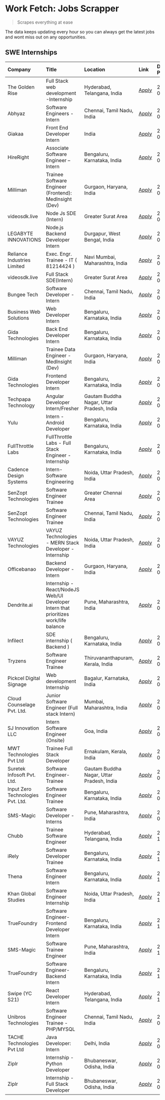 # Work Fetch: Jobs Scrapper
> Scrapes everything at ease

The data keeps updating every hour so you can always get the latest jobs and wont miss out on any opportunities.

## SWE Internships
<!--START_SECTION:workfetch-->
| Company                           | Title                                                                                | Location                                  | Link                                                                                                                                                                                                                                                                                                         | Date Posted   |
|:----------------------------------|:-------------------------------------------------------------------------------------|:------------------------------------------|:-------------------------------------------------------------------------------------------------------------------------------------------------------------------------------------------------------------------------------------------------------------------------------------------------------------|:--------------|
| The Golden Rise                   | Full Stack web development -Internship                                               | Hyderabad, Telangana, India               | [Apply](https://in.linkedin.com/jobs/view/full-stack-web-development-internship-at-the-golden-rise-3847033236?refId=IWDqzhb2F4RhBryKuLxaLw%3D%3D&trackingId=Pq%2B%2FTGilH9FR17qfFd0beQ%3D%3D&position=5&pageNum=2&trk=public_jobs_jserp-result_search-card)                                                  | 2024-03-05    |
| Abhyaz                            | Software Engineers - Intern                                                          | Chennai, Tamil Nadu, India                | [Apply](https://in.linkedin.com/jobs/view/software-engineers-intern-at-abhyaz-3847196571?refId=IWDqzhb2F4RhBryKuLxaLw%3D%3D&trackingId=JHslsXDPVWQzN%2BJhVkW50g%3D%3D&position=11&pageNum=2&trk=public_jobs_jserp-result_search-card)                                                                        | 2024-03-05    |
| Giakaa                            | Front End Developer Intern                                                           | India                                     | [Apply](https://in.linkedin.com/jobs/view/front-end-developer-intern-at-giakaa-3843012323?refId=IWDqzhb2F4RhBryKuLxaLw%3D%3D&trackingId=1L3OQkiY0C6y2oa0TaiAmg%3D%3D&position=12&pageNum=2&trk=public_jobs_jserp-result_search-card)                                                                         | 2024-03-05    |
| HireRight                         | Associate Software Engineer – Intern                                                 | Bengaluru, Karnataka, India               | [Apply](https://in.linkedin.com/jobs/view/associate-software-engineer-%E2%80%93-intern-at-hireright-3847779461?refId=IWDqzhb2F4RhBryKuLxaLw%3D%3D&trackingId=UD6yGNaOMhkj4bRqNaGRFQ%3D%3D&position=20&pageNum=2&trk=public_jobs_jserp-result_search-card)                                                    | 2024-03-05    |
| Milliman                          | Trainee Software Engineer (Frontend): MedInsight (Dev)                               | Gurgaon, Haryana, India                   | [Apply](https://in.linkedin.com/jobs/view/trainee-software-engineer-frontend-medinsight-dev-at-milliman-3792874280?refId=5mJFf1S48KnyKmL3i2uU8w%3D%3D&trackingId=OqmNul1lmSoRl%2Bhe4Mgd2g%3D%3D&position=4&pageNum=0&trk=public_jobs_jserp-result_search-card)                                               | 2024-03-01    |
| videosdk.live                     | Node Js SDE (Intern)                                                                 | Greater Surat Area                        | [Apply](https://in.linkedin.com/jobs/view/node-js-sde-intern-at-videosdk-live-3843903369?refId=IWDqzhb2F4RhBryKuLxaLw%3D%3D&trackingId=2oYQlyP6N%2BLF9IfikWRJ7Q%3D%3D&position=22&pageNum=2&trk=public_jobs_jserp-result_search-card)                                                                        | 2024-03-01    |
| LEGABYTE INNOVATIONS              | Node.js Backend Developer Intern                                                     | Durgapur, West Bengal, India              | [Apply](https://in.linkedin.com/jobs/view/node-js-backend-developer-intern-at-legabyte-innovations-3842647664?refId=IWDqzhb2F4RhBryKuLxaLw%3D%3D&trackingId=lK3cF%2FY4P9i2p7F%2FkKbAng%3D%3D&position=4&pageNum=2&trk=public_jobs_jserp-result_search-card)                                                  | 2024-02-29    |
| Reliance Industries Limited       | Exec. Engr. Trainee - IT ( 81214424 )                                                | Navi Mumbai, Maharashtra, India           | [Apply](https://in.linkedin.com/jobs/view/exec-engr-trainee-it-81214424-at-reliance-industries-limited-3842850941?refId=IWDqzhb2F4RhBryKuLxaLw%3D%3D&trackingId=Ib34veaiVCYg3X4DV6b%2F%2FA%3D%3D&position=10&pageNum=2&trk=public_jobs_jserp-result_search-card)                                             | 2024-02-29    |
| videosdk.live                     | Full Stack SDE(Intern)                                                               | Greater Surat Area                        | [Apply](https://in.linkedin.com/jobs/view/full-stack-sde-intern-at-videosdk-live-3842945056?refId=IWDqzhb2F4RhBryKuLxaLw%3D%3D&trackingId=pH4qBM0ohhiIj8EB7aoXAA%3D%3D&position=25&pageNum=2&trk=public_jobs_jserp-result_search-card)                                                                       | 2024-02-29    |
| Bungee Tech                       | Software Developer - Intern                                                          | Chennai, Tamil Nadu, India                | [Apply](https://in.linkedin.com/jobs/view/software-developer-intern-at-bungee-tech-3842220746?refId=QzUYS5As7c%2FHFrZMVd0TlA%3D%3D&trackingId=3VpqeB8CxasFFvQsjggjeQ%3D%3D&position=22&pageNum=1&trk=public_jobs_jserp-result_search-card)                                                                   | 2024-02-28    |
| Business Web Solutions            | Web Developer Intern                                                                 | Bengaluru, Karnataka, India               | [Apply](https://in.linkedin.com/jobs/view/web-developer-intern-at-business-web-solutions-3839906144?refId=5mJFf1S48KnyKmL3i2uU8w%3D%3D&trackingId=RE667kszXtwA321mAHm2rw%3D%3D&position=16&pageNum=0&trk=public_jobs_jserp-result_search-card)                                                               | 2024-02-26    |
| Gida Technologies                 | Back End Developer Intern                                                            | Bengaluru, Karnataka, India               | [Apply](https://in.linkedin.com/jobs/view/back-end-developer-intern-at-gida-technologies-3836849295?refId=QzUYS5As7c%2FHFrZMVd0TlA%3D%3D&trackingId=k2JcEduqxvY1YJJ24gI7%2BQ%3D%3D&position=18&pageNum=1&trk=public_jobs_jserp-result_search-card)                                                           | 2024-02-23    |
| Milliman                          | Trainee Data Engineer - MedInsight (Dev)                                             | Gurgaon, Haryana, India                   | [Apply](https://in.linkedin.com/jobs/view/trainee-data-engineer-medinsight-dev-at-milliman-3789275187?refId=IWDqzhb2F4RhBryKuLxaLw%3D%3D&trackingId=XySU2tLThr2B44bRm7Xnzg%3D%3D&position=13&pageNum=2&trk=public_jobs_jserp-result_search-card)                                                             | 2024-02-23    |
| Gida Technologies                 | Frontend Developer Intern                                                            | Bengaluru, Karnataka, India               | [Apply](https://in.linkedin.com/jobs/view/frontend-developer-intern-at-gida-technologies-3836040945?refId=5mJFf1S48KnyKmL3i2uU8w%3D%3D&trackingId=7WzV16IiOkdjl2DuezlJnw%3D%3D&position=13&pageNum=0&trk=public_jobs_jserp-result_search-card)                                                               | 2024-02-21    |
| Techpapa Technology               | Angular Developer Intern/Fresher                                                     | Gautam Buddha Nagar, Uttar Pradesh, India | [Apply](https://in.linkedin.com/jobs/view/angular-developer-intern-fresher-at-techpapa-technology-3834305862?refId=QzUYS5As7c%2FHFrZMVd0TlA%3D%3D&trackingId=G%2FY81V2HQTRcGB5JtjFyQQ%3D%3D&position=21&pageNum=1&trk=public_jobs_jserp-result_search-card)                                                  | 2024-02-20    |
| Yulu                              | Intern - Android Developer                                                           | Bengaluru, Karnataka, India               | [Apply](https://in.linkedin.com/jobs/view/intern-android-developer-at-yulu-3834459982?refId=QzUYS5As7c%2FHFrZMVd0TlA%3D%3D&trackingId=NWgns6Ic%2Bvvef3YtCIM1bA%3D%3D&position=19&pageNum=1&trk=public_jobs_jserp-result_search-card)                                                                         | 2024-02-19    |
| FullThrottle Labs                 | FullThrottle Labs - Full Stack Engineer - Internship                                 | Bengaluru, Karnataka, India               | [Apply](https://in.linkedin.com/jobs/view/fullthrottle-labs-full-stack-engineer-internship-at-fullthrottle-labs-3829636016?refId=QzUYS5As7c%2FHFrZMVd0TlA%3D%3D&trackingId=ZijeebBvMo8a95MUtMjuQw%3D%3D&position=20&pageNum=1&trk=public_jobs_jserp-result_search-card)                                      | 2024-02-17    |
| Cadence Design Systems            | Intern-Software Engineering                                                          | Noida, Uttar Pradesh, India               | [Apply](https://in.linkedin.com/jobs/view/intern-software-engineering-at-cadence-design-systems-3794689056?refId=IWDqzhb2F4RhBryKuLxaLw%3D%3D&trackingId=JBDbJusECTgOZkGNXLi7YQ%3D%3D&position=14&pageNum=2&trk=public_jobs_jserp-result_search-card)                                                        | 2024-02-17    |
| SenZopt Technologies              | Software Engineer Trainee                                                            | Greater Chennai Area                      | [Apply](https://in.linkedin.com/jobs/view/software-engineer-trainee-at-senzopt-technologies-3827688781?refId=QzUYS5As7c%2FHFrZMVd0TlA%3D%3D&trackingId=DQE5SF5vgsWCQoGMUOK8UA%3D%3D&position=3&pageNum=1&trk=public_jobs_jserp-result_search-card)                                                           | 2024-02-12    |
| SenZopt Technologies              | Software Engineer Trainee                                                            | Chennai, Tamil Nadu, India                | [Apply](https://in.linkedin.com/jobs/view/software-engineer-trainee-at-senzopt-technologies-3827686880?refId=QzUYS5As7c%2FHFrZMVd0TlA%3D%3D&trackingId=K2PrhpArXdbbo8ifEUHGCw%3D%3D&position=13&pageNum=1&trk=public_jobs_jserp-result_search-card)                                                          | 2024-02-12    |
| VAYUZ Technologies                | VAYUZ Technologies - MERN Stack Developer - Internship                               | Noida, Uttar Pradesh, India               | [Apply](https://in.linkedin.com/jobs/view/vayuz-technologies-mern-stack-developer-internship-at-vayuz-technologies-3822619356?refId=IWDqzhb2F4RhBryKuLxaLw%3D%3D&trackingId=%2FMO%2FYPI7kWNWb%2B2sJyeGAw%3D%3D&position=1&pageNum=2&trk=public_jobs_jserp-result_search-card)                                | 2024-02-10    |
| Officebanao                       | Backend Developer - Intern                                                           | Gurgaon, Haryana, India                   | [Apply](https://in.linkedin.com/jobs/view/backend-developer-intern-at-officebanao-3814263731?refId=5mJFf1S48KnyKmL3i2uU8w%3D%3D&trackingId=CRoPfw%2BkDSDHYiG%2BsZ7RqA%3D%3D&position=20&pageNum=0&trk=public_jobs_jserp-result_search-card)                                                                  | 2024-01-31    |
| Dendrite.ai                       | Internship - React/NodeJS Web/UI Developer Intern that prioritizes work/life balance | Pune, Maharashtra, India                  | [Apply](https://in.linkedin.com/jobs/view/internship-react-nodejs-web-ui-developer-intern-that-prioritizes-work-life-balance-at-dendrite-ai-3818948068?refId=QzUYS5As7c%2FHFrZMVd0TlA%3D%3D&trackingId=F%2Fg2vI%2BP%2FM%2FJ0ZqDnC7%2Fjw%3D%3D&position=1&pageNum=1&trk=public_jobs_jserp-result_search-card) | 2024-01-31    |
| Infilect                          | SDE internship ( Backend )                                                           | Bengaluru, Karnataka, India               | [Apply](https://in.linkedin.com/jobs/view/sde-internship-backend-at-infilect-3815120558?refId=5mJFf1S48KnyKmL3i2uU8w%3D%3D&trackingId=ya%2Bbicz5OFiFffHy7Rbdiw%3D%3D&position=21&pageNum=0&trk=public_jobs_jserp-result_search-card)                                                                         | 2024-01-25    |
| Tryzens                           | Software Engineer Trainee                                                            | Thiruvananthapuram, Kerala, India         | [Apply](https://in.linkedin.com/jobs/view/software-engineer-trainee-at-tryzens-3809363491?refId=QzUYS5As7c%2FHFrZMVd0TlA%3D%3D&trackingId=WgxV0g9WsT5zZGaaLSnvig%3D%3D&position=7&pageNum=1&trk=public_jobs_jserp-result_search-card)                                                                        | 2024-01-18    |
| Pickcel Digital Signage           | Web development Internship                                                           | Bagalur, Karnataka, India                 | [Apply](https://in.linkedin.com/jobs/view/web-development-internship-at-pickcel-digital-signage-3826062393?refId=IWDqzhb2F4RhBryKuLxaLw%3D%3D&trackingId=38Vyb4VQKc32mzPAXGnSmQ%3D%3D&position=9&pageNum=2&trk=public_jobs_jserp-result_search-card)                                                         | 2024-01-15    |
| Cloud Counselage Pvt. Ltd.        | Junior Software Engineer (Full stack Intern)                                         | Mumbai, Maharashtra, India                | [Apply](https://in.linkedin.com/jobs/view/junior-software-engineer-full-stack-intern-at-cloud-counselage-pvt-ltd-3803132814?refId=5mJFf1S48KnyKmL3i2uU8w%3D%3D&trackingId=nSOjDfLmlXJIYWRywyiWPw%3D%3D&position=22&pageNum=0&trk=public_jobs_jserp-result_search-card)                                       | 2024-01-11    |
| SJ Innovation LLC                 | Intern Software Engineer (Onsite)                                                    | Goa, India                                | [Apply](https://in.linkedin.com/jobs/view/intern-software-engineer-onsite-at-sj-innovation-llc-3799959011?refId=QzUYS5As7c%2FHFrZMVd0TlA%3D%3D&trackingId=214zBPRRiq9NtdkXXNdguw%3D%3D&position=11&pageNum=1&trk=public_jobs_jserp-result_search-card)                                                       | 2024-01-11    |
| MWT Technologies Pvt Ltd          | Trainee Full Stack Developer                                                         | Ernakulam, Kerala, India                  | [Apply](https://in.linkedin.com/jobs/view/trainee-full-stack-developer-at-mwt-technologies-pvt-ltd-3800921715?refId=5mJFf1S48KnyKmL3i2uU8w%3D%3D&trackingId=UEQEphEY2Z50vqNQKM%2FyoQ%3D%3D&position=5&pageNum=0&trk=public_jobs_jserp-result_search-card)                                                    | 2024-01-09    |
| Suretek Infosoft Pvt. Ltd.        | Software Engineer-Trainee                                                            | Gautam Buddha Nagar, Uttar Pradesh, India | [Apply](https://in.linkedin.com/jobs/view/software-engineer-trainee-at-suretek-infosoft-pvt-ltd-3800934643?refId=5mJFf1S48KnyKmL3i2uU8w%3D%3D&trackingId=PUrSdOkwHMvpovSiNxdwxA%3D%3D&position=18&pageNum=0&trk=public_jobs_jserp-result_search-card)                                                        | 2024-01-09    |
| Input Zero Technologies Pvt. Ltd. | Software Engineer Trainee                                                            | Bengaluru, Karnataka, India               | [Apply](https://in.linkedin.com/jobs/view/software-engineer-trainee-at-input-zero-technologies-pvt-ltd-3800927643?refId=QzUYS5As7c%2FHFrZMVd0TlA%3D%3D&trackingId=2RjK7n9GgZrswvF5Wj5G%2Bg%3D%3D&position=2&pageNum=1&trk=public_jobs_jserp-result_search-card)                                              | 2024-01-09    |
| SMS-Magic                         | Software Developer -Interns                                                          | Pune, Maharashtra, India                  | [Apply](https://in.linkedin.com/jobs/view/software-developer-interns-at-sms-magic-3799485343?refId=QzUYS5As7c%2FHFrZMVd0TlA%3D%3D&trackingId=NzQ8VaAJFXdvGSOeyHcbqg%3D%3D&position=4&pageNum=1&trk=public_jobs_jserp-result_search-card)                                                                     | 2024-01-05    |
| Chubb                             | Trainee Software Engineer                                                            | Hyderabad, Telangana, India               | [Apply](https://in.linkedin.com/jobs/view/trainee-software-engineer-at-chubb-3811550279?refId=IWDqzhb2F4RhBryKuLxaLw%3D%3D&trackingId=KFEjO%2B0q0RS3Z7FF%2Fo4NEg%3D%3D&position=15&pageNum=2&trk=public_jobs_jserp-result_search-card)                                                                       | 2023-12-28    |
| iRely                             | Software Developer Trainee                                                           | Bengaluru, Karnataka, India               | [Apply](https://in.linkedin.com/jobs/view/software-developer-trainee-at-irely-3801577534?refId=5mJFf1S48KnyKmL3i2uU8w%3D%3D&trackingId=bs1%2Fwt%2B6gmoZbPP8hmHvJg%3D%3D&position=9&pageNum=0&trk=public_jobs_jserp-result_search-card)                                                                       | 2023-12-22    |
| Thena                             | Software Engineer Intern                                                             | Bengaluru, Karnataka, India               | [Apply](https://in.linkedin.com/jobs/view/software-engineer-intern-at-thena-3778731751?refId=5mJFf1S48KnyKmL3i2uU8w%3D%3D&trackingId=BLO%2BY6ZmP6Zp7oWo%2B7%2B8dg%3D%3D&position=12&pageNum=0&trk=public_jobs_jserp-result_search-card)                                                                      | 2023-12-05    |
| Khan Global Studies               | Software Engineer Internship                                                         | Noida, Uttar Pradesh, India               | [Apply](https://in.linkedin.com/jobs/view/software-engineer-internship-at-khan-global-studies-3766942197?refId=QzUYS5As7c%2FHFrZMVd0TlA%3D%3D&trackingId=DXfru5L2iYguLrh%2BWTvBWA%3D%3D&position=16&pageNum=1&trk=public_jobs_jserp-result_search-card)                                                      | 2023-11-27    |
| TrueFoundry                       | Software Engineer- Frontend Developer Intern                                         | Bengaluru, Karnataka, India               | [Apply](https://in.linkedin.com/jobs/view/software-engineer-frontend-developer-intern-at-truefoundry-3790095058?refId=5mJFf1S48KnyKmL3i2uU8w%3D%3D&trackingId=pQypTMomFPDrguYTHBGfog%3D%3D&position=11&pageNum=0&trk=public_jobs_jserp-result_search-card)                                                   | 2023-11-24    |
| SMS-Magic                         | Software Trainee Engineer                                                            | Pune, Maharashtra, India                  | [Apply](https://in.linkedin.com/jobs/view/software-trainee-engineer-at-sms-magic-3761409781?refId=5mJFf1S48KnyKmL3i2uU8w%3D%3D&trackingId=ldiGH7oUh92BLbrag78w2w%3D%3D&position=23&pageNum=0&trk=public_jobs_jserp-result_search-card)                                                                       | 2023-11-16    |
| TrueFoundry                       | Software Engineer-Backend Intern                                                     | Bengaluru, Karnataka, India               | [Apply](https://in.linkedin.com/jobs/view/software-engineer-backend-intern-at-truefoundry-3779508170?refId=5mJFf1S48KnyKmL3i2uU8w%3D%3D&trackingId=BSb14oPw8FdULtqOVyXkIQ%3D%3D&position=25&pageNum=0&trk=public_jobs_jserp-result_search-card)                                                              | 2023-11-10    |
| Swipe (YC S21)                    | React Developer Intern                                                               | Hyderabad, Telangana, India               | [Apply](https://in.linkedin.com/jobs/view/react-developer-intern-at-swipe-yc-s21-3737600089?refId=5mJFf1S48KnyKmL3i2uU8w%3D%3D&trackingId=5%2Ba7LJ39TN3OWNX9%2FUCH9Q%3D%3D&position=14&pageNum=0&trk=public_jobs_jserp-result_search-card)                                                                   | 2023-10-13    |
| Unibros Technologies              | Software Engineer Trainee - PHP/MYSQL                                                | Chennai, Tamil Nadu, India                | [Apply](https://in.linkedin.com/jobs/view/software-engineer-trainee-php-mysql-at-unibros-technologies-3656599241?refId=QzUYS5As7c%2FHFrZMVd0TlA%3D%3D&trackingId=aIWdLNoXKrs%2FFgZZrS%2BUPQ%3D%3D&position=8&pageNum=1&trk=public_jobs_jserp-result_search-card)                                             | 2023-06-12    |
| TACHE Technologies Pvt Ltd        | Java Developer: Intern                                                               | Delhi, India                              | [Apply](https://in.linkedin.com/jobs/view/java-developer-intern-at-tache-technologies-pvt-ltd-3627622735?refId=IWDqzhb2F4RhBryKuLxaLw%3D%3D&trackingId=DhrVD1QrBRf%2BITxgaC7yFw%3D%3D&position=23&pageNum=2&trk=public_jobs_jserp-result_search-card)                                                        | 2023-06-06    |
| Ziplr                             | Internship - Python Developer                                                        | Bhubaneswar, Odisha, India                | [Apply](https://in.linkedin.com/jobs/view/internship-python-developer-at-ziplr-3645677592?refId=IWDqzhb2F4RhBryKuLxaLw%3D%3D&trackingId=VTpfkFMxnmFrO7KuglTT2g%3D%3D&position=8&pageNum=2&trk=public_jobs_jserp-result_search-card)                                                                          | 2023-06-02    |
| Ziplr                             | Internship - Full Stack Developer                                                    | Bhubaneswar, Odisha, India                | [Apply](https://in.linkedin.com/jobs/view/internship-full-stack-developer-at-ziplr-3645675705?refId=IWDqzhb2F4RhBryKuLxaLw%3D%3D&trackingId=LKB0NE3icWzc5MrkCRvUMw%3D%3D&position=19&pageNum=2&trk=public_jobs_jserp-result_search-card)                                                                     | 2023-06-02    |
<!--END_SECTION:workfetch-->
